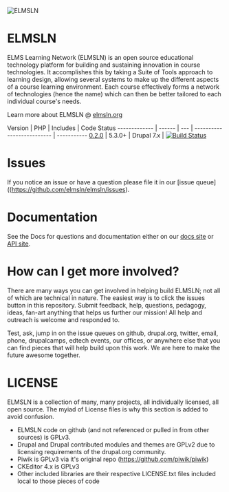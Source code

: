 ![ELMSLN](https://raw.githubusercontent.com/elmsln/elmsln/master/docs/assets/snowflake-with-text.png "ELMS Learning Network")

ELMSLN
==============
ELMS Learning Network (ELMSLN) is an open source educational technology platform for building and sustaining innovation in course technologies. It accomplishes this by taking a Suite of Tools approach to learning design, allowing several systems to make up the different aspects of a course learning environment.  Each course effectively forms a network of technologies (hence the name) which can then be better tailored to each individual course's needs.

Learn more about ELMSLN @ [elmsln.org](http://elmsln.org/)

Version | PHP | Includes | Code Status
------------- | ------  | --- | -------------------------- | -----------
[0.2.0](https://github.com/elmsln/elmsln/archive/0.2.0.zip)  | 5.3.0+ | Drupal 7.x | [![Build Status](https://travis-ci.org/elmsln/elmsln.svg?branch=master)](https://travis-ci.org/elmsln/elmsln)

Issues
==============
If you notice an issue or have a question please file it in our [issue queue]((https://github.com/elmsln/elmsln/issues).

Documentation
==============
See the Docs for questions and documentation either on our [docs site](http://docs.elmsln.org) or [API site](http://api.elmsln.org).

How can I get more involved?
==============
There are many ways you can get involved in helping build ELMSLN; not all of which are technical in nature. The easiest way is to click the issues button in this repository. Submit feedback, help, questions, pedagogy, ideas, fan-art anything that helps us further our mission! All help and outreach is welcome and responded to.

Test, ask, jump in on the issue queues on github, drupal.org, twitter, email, phone, drupalcamps, edtech events, our offices, or anywhere else that you can find pieces that will help build upon this work. We are here to make the future awesome together.

LICENSE
==============
ELMSLN is a collection of many, many projects, all individually licensed, all open source. The myiad of License files is why this section is added to avoid confusion.

- ELMSLN code on github (and not referenced or pulled in from other sources) is GPLv3.
- Drupal and Drupal contributed modules and themes are GPLv2 due to licensing requirements of the drupal.org community.
- Piwik is GPLv3 via it's original repo (https://github.com/piwik/piwik)
- CKEditor 4.x is GPLv3
- Other included libraries are their respective LICENSE.txt files included local to those pieces of code
